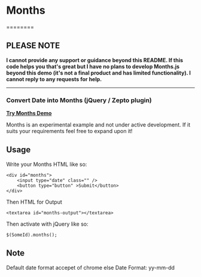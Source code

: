 # Months
========

## PLEASE NOTE

**I cannot provide any support or guidance beyond this README. If this code helps you that's great but I have no plans to develop Months.js beyond this demo (it's not a final product and has limited functionality). I cannot reply to any requests for help.**

* * *

### Convert Date into Months (jQuery / Zepto plugin)

[**Try Months Demo**](http://vidyutkumar.info/weekdays)

Months is an experimental example and not under active development. If it suits your requirements feel free to expand upon it!

## Usage

Write your Months HTML like so:

    <div id="months">
        <input type="date" class="" />
        <button type="button" >Submit</button>
    </div>

Then HTML for Output

    <textarea id="months-output"></textarea>

Then activate with jQuery like so:

    $(SomeId).months();
	
## Note

Default date format accepet of chrome else Date Format: yy-mm-dd 
